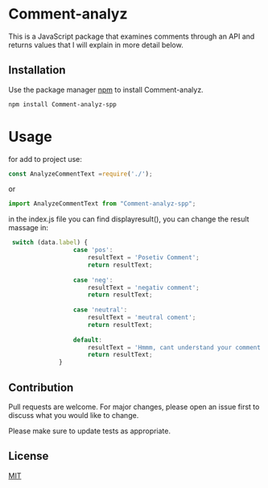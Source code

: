 # Comment-analyz

This is a JavaScript package that examines comments through an API and returns values that I will explain in more detail below.

## Installation

Use the package manager [npm](https://www.npmjs.com/) to install Comment-analyz.

```bash
npm install Comment-analyz-spp
```

# Usage
for add to project use: 
```javascript
const AnalyzeCommentText =require('./');
```
or
```javascript
import AnalyzeCommentText from "Comment-analyz-spp";
```
in the index.js file you can find displayresult(), you can change the result massage in:

```javascript
 switch (data.label) {
                  case 'pos':
                      resultText = 'Posetiv Comment';
                      return resultText;
                      
                  case 'neg':
                      resultText = 'negativ comment';
                      return resultText;
                      
                  case 'neutral':
                      resultText = 'meutral coment';
                      return resultText;
                    
                  default:
                      resultText = 'Hmmm, cant understand your comment';
                      return resultText;
              }

```

## Contribution
Pull requests are welcome. For major changes, please open an issue first to discuss what you would like to change.

Please make sure to update tests as appropriate.

## License
[MIT](https://choosealicense.com/licenses/mit/)
